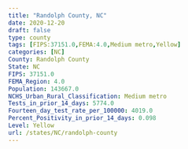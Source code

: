 ```yaml
---
title: "Randolph County, NC"
date: 2020-12-20
draft: false
type: county
tags: [FIPS:37151.0,FEMA:4.0,Medium metro,Yellow]
categories: [NC]
County: Randolph County
State: NC
FIPS: 37151.0
FEMA_Region: 4.0
Population: 143667.0
NCHS_Urban_Rural_Classification: Medium metro
Tests_in_prior_14_days: 5774.0
Fourteen_day_test_rate_per_100000: 4019.0
Percent_Positivity_in_prior_14_days: 0.098
Level: Yellow
url: /states/NC/randolph-county
---
```



